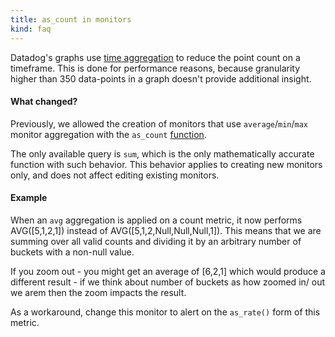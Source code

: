 ```yaml
---
title: as_count in monitors
kind: faq
---
```


Datadog's graphs use [time aggregation][1] to reduce the point count on a timeframe. This is done for performance reasons, because granularity higher than 350 data-points in a graph doesn't provide additional insight.

#### What changed?
Previously, we allowed the creation of monitors that use `average`/`min`/`max` monitor aggregation with the `as_count` [function][2].

The only available query is `sum`, which is the only mathematically accurate function with such behavior. This behavior applies to creating new monitors only, and does not affect editing existing monitors.

#### Example

When an `avg` aggregation is applied on a count metric, it now performs AVG([5,1,2,1]) instead of AVG([5,1,2,Null,Null,Null,1]). This means that we are summing over all valid counts and dividing it by an arbitrary number of buckets with a non-null value.

If you zoom out - you might get an average of [6,2,1] which would produce a different result - if we think about number of buckets as how zoomed in/ out we arem then the zoom impacts the result.

As a workaround, change this monitor to alert on the `as_rate()` form of this metric.

[1]: /graphing/faq/what-is-the-granularity-of-my-graphs-am-i-seeing-raw-data-or-aggregates-on-my-graph
[2]: /graphing/miscellaneous/functions
